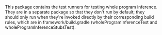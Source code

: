 This package contains the test runners for testing whole program inference.
They are in a separate package so that they don't run by default; they should
only run when they're invoked directly by their corresponding build rules, which
are in framework/build.gradle (wholeProgramInferenceTest and wholeProgramInferenceStubsTest).
